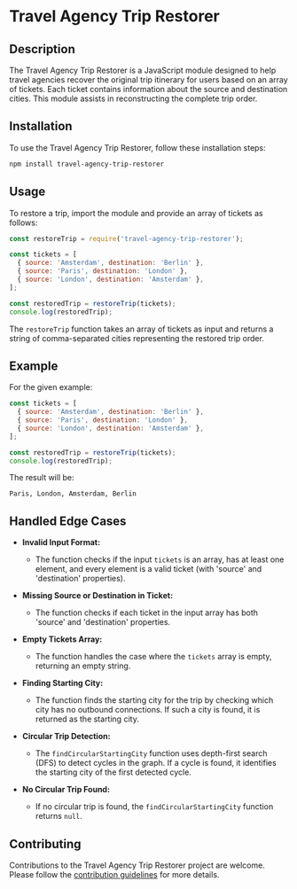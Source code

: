 # Travel Agency Trip Restorer

## Description

The Travel Agency Trip Restorer is a JavaScript module designed to help travel agencies recover the original trip itinerary for users based on an array of tickets. Each ticket contains information about the source and destination cities. This module assists in reconstructing the complete trip order.

## Installation

To use the Travel Agency Trip Restorer, follow these installation steps:

```bash
npm install travel-agency-trip-restorer
```

## Usage

To restore a trip, import the module and provide an array of tickets as follows:

```javascript
const restoreTrip = require('travel-agency-trip-restorer');

const tickets = [
  { source: 'Amsterdam', destination: 'Berlin' },
  { source: 'Paris', destination: 'London' },
  { source: 'London', destination: 'Amsterdam' },
];

const restoredTrip = restoreTrip(tickets);
console.log(restoredTrip);
```

The `restoreTrip` function takes an array of tickets as input and returns a string of comma-separated cities representing the restored trip order.

## Example

For the given example:

```javascript
const tickets = [
  { source: 'Amsterdam', destination: 'Berlin' },
  { source: 'Paris', destination: 'London' },
  { source: 'London', destination: 'Amsterdam' },
];

const restoredTrip = restoreTrip(tickets);
console.log(restoredTrip);
```

The result will be:

```
Paris, London, Amsterdam, Berlin
```

## Handled Edge Cases

- **Invalid Input Format:**
  - The function checks if the input `tickets` is an array, has at least one element, and every element is a valid ticket (with 'source' and 'destination' properties).
  
- **Missing Source or Destination in Ticket:**
  - The function checks if each ticket in the input array has both 'source' and 'destination' properties.
  
- **Empty Tickets Array:**
  - The function handles the case where the `tickets` array is empty, returning an empty string.
  
- **Finding Starting City:**
  - The function finds the starting city for the trip by checking which city has no outbound connections. If such a city is found, it is returned as the starting city.
  
- **Circular Trip Detection:**
  - The `findCircularStartingCity` function uses depth-first search (DFS) to detect cycles in the graph. If a cycle is found, it identifies the starting city of the first detected cycle.
  
- **No Circular Trip Found:**
  - If no circular trip is found, the `findCircularStartingCity` function returns `null`.

## Contributing

Contributions to the Travel Agency Trip Restorer project are welcome. Please follow the [contribution guidelines](CONTRIBUTING.md) for more details.
